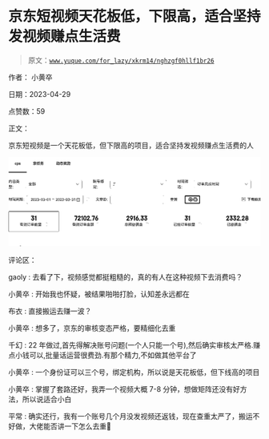 # 京东短视频天花板低，下限高，适合坚持发视频赚点生活费

> 原文：[`www.yuque.com/for_lazy/xkrm14/nghzgf0hllf1br26`](https://www.yuque.com/for_lazy/xkrm14/nghzgf0hllf1br26)

作者： 小黄卒

日期：2023-04-29

点赞数：59

正文：

京东短视频是一个天花板低，但下限高的项目，适合坚持发视频赚点生活费的人

![](img/4d0f63e65c1ddb7f45a9bf3719bb1aa1.png)

评论区：

gaoly : 去看了下，视频感觉都挺粗糙的，真的有人在这种视频下去消费吗？

小黄卒 : 开始我也怀疑，被结果啪啪打脸，认知差永远都在

布衣 : 直接搬运去赚一波？

小黄卒 : 想多了，京东的审核变态严格，要精细化去重

千幻 : 22 年做过,首先得解决账号问题(一个人只能一个号),然后确实审核太严格.赚点小钱可以,批量话运营很费劲.有那个精力,不如做其他平台了

小黄卒 : 一个身份证可以三个号，绑定机构，所以说是天花板低，但下线高的项目

小黄卒 : 掌握了套路还好，我弄一个视频大概 7-8 分钟，想做矩阵还没有好方法，所以说适合小白

平常 : 确实还行，我有一个账号几个月没发视频还返钱，现在查重太严了，搬运不好做，大佬能否讲一下怎么去重🙏

